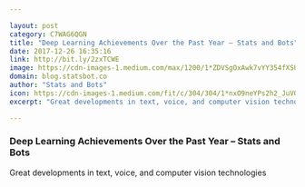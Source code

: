 ```yaml
---

layout: post
category: C7WAG6QGN
title: "Deep Learning Achievements Over the Past Year – Stats and Bots"
date: 2017-12-26 16:35:16
link: http://bit.ly/2zxTCWE
image: https://cdn-images-1.medium.com/max/1200/1*ZDVSgOxAwk7vYY354fXSUA.jpeg
domain: blog.statsbot.co
author: "Stats and Bots"
icon: https://cdn-images-1.medium.com/fit/c/304/304/1*nxO9neYPs2h2_JuVO5yUow.png
excerpt: "Great developments in text, voice, and computer vision technologies"

---
```


### Deep Learning Achievements Over the Past Year – Stats and Bots

Great developments in text, voice, and computer vision technologies